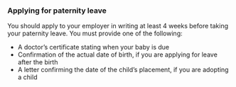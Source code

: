 ###  Applying for paternity leave

You should apply to your employer in writing at least 4 weeks before taking
your paternity leave. You must provide one of the following:

  * A doctor’s certificate stating when your baby is due 
  * Confirmation of the actual date of birth, if you are applying for leave after the birth 
  * A letter confirming the date of the child’s placement, if you are adopting a child 

